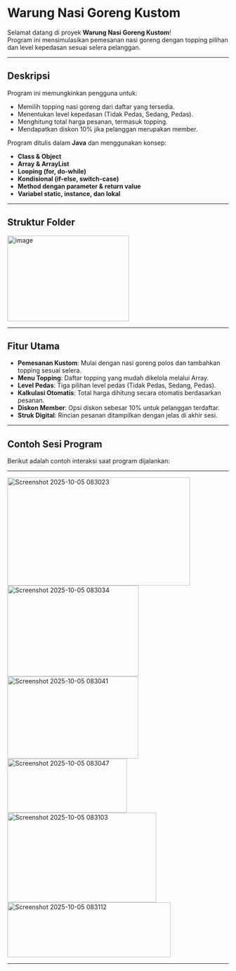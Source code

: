 # Warung Nasi Goreng Kustom

Selamat datang di proyek **Warung Nasi Goreng Kustom**!  
Program ini mensimulasikan pemesanan nasi goreng dengan topping pilihan dan level kepedasan sesuai selera pelanggan.

---

## Deskripsi

Program ini memungkinkan pengguna untuk:
- Memilih topping nasi goreng dari daftar yang tersedia.
- Menentukan level kepedasan (Tidak Pedas, Sedang, Pedas).
- Menghitung total harga pesanan, termasuk topping.
- Mendapatkan diskon 10% jika pelanggan merupakan member.

Program ditulis dalam **Java** dan menggunakan konsep:
- **Class & Object**
- **Array & ArrayList**
- **Looping (for, do-while)**
- **Kondisional (if-else, switch-case)**
- **Method dengan parameter & return value**
- **Variabel static, instance, dan lokal**

---

## Struktur Folder
<img width="277" height="195" alt="image" src="https://github.com/user-attachments/assets/03c3c218-d905-4ad0-a683-88361bf8bfef" />

---
## **Fitur Utama**
- **Pemesanan Kustom**: Mulai dengan nasi goreng polos dan tambahkan topping sesuai selera.
- **Menu Topping**: Daftar topping yang mudah dikelola melalui Array.
- **Level Pedas**: Tiga pilihan level pedas (Tidak Pedas, Sedang, Pedas).
- **Kalkulasi Otomatis**: Total harga dihitung secara otomatis berdasarkan pesanan.
- **Diskon Member**: Opsi diskon sebesar 10% untuk pelanggan terdaftar.
- **Struk Digital**: Rincian pesanan ditampilkan dengan jelas di akhir sesi.

---

## **Contoh Sesi Program**
Berikut adalah contoh interaksi saat program dijalankan:

---

<img width="416" height="246" alt="Screenshot 2025-10-05 083023" src="https://github.com/user-attachments/assets/322b35f3-9058-47e7-8b68-f2f827e3407c" />

<img width="299" height="207" alt="Screenshot 2025-10-05 083034" src="https://github.com/user-attachments/assets/c9b2b0f2-e23f-43f8-9e4e-bdb2ab68cd5a" />

<img width="298" height="187" alt="Screenshot 2025-10-05 083041" src="https://github.com/user-attachments/assets/0c924fa1-f555-4be2-b802-2b87c461e03c" />

<img width="272" height="123" alt="Screenshot 2025-10-05 083047" src="https://github.com/user-attachments/assets/6ee458ca-f5f3-4781-a0be-e7b87adfdda1" />

<img width="339" height="204" alt="Screenshot 2025-10-05 083103" src="https://github.com/user-attachments/assets/2cec0f01-63dd-4067-913f-6f768e433720" />

<img width="372" height="125" alt="Screenshot 2025-10-05 083112" src="https://github.com/user-attachments/assets/2a570c60-c146-4a1f-9a1f-5543e427818d" />

---

